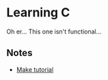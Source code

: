 Learning C
==========

Oh er... This one isn't functional...

## Notes

* [Make tutorial][make-tutorial]

[make-tutorial]: http://mrbook.org/blog/tutorials/make/

